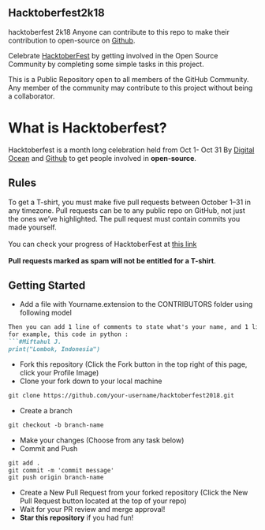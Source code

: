 ## Hacktoberfest2k18
hacktoberfest 2k18
Anyone can contribute to this repo to make their contribution to open-source on <a target="_blank" href="https://github.com/">Github</a>.<br>
 
 Celebrate <a href="https://hacktoberfest.digitalocean.com/" target="_blank">HacktoberFest</a> by getting involved in the Open Source Community by completing some simple tasks in this project.<br>
 
 This is a Public Repository open to all members of the GitHub Community. Any member of the community may contribute to this project without being a collaborator.
 
# What is Hacktoberfest?
 Hacktoberfest is a month long celebration held from Oct 1- Oct 31 By <a target="_blank" href="https://hacktoberfest.digitalocean.com/">Digital Ocean</a> and <a href="https://github.com/">Github</a> to get people involved in <strong>open-source</strong>.

<h2>Rules</h2>
 To get a T-shirt, you must make five pull requests between October 1–31 in any timezone. Pull requests can be to any public repo on GitHub, not just the ones we’ve highlighted. The pull request must contain commits you made yourself.
 <br><br>You can check your progress of HacktoberFest at <a target="_blank" href="https://hacktoberfest.digitalocean.com/stats/">this link</a><br><br><strong>Pull requests marked as spam will not be entitled for a T-shirt</strong>.

## Getting Started
* Add a file with Yourname.extension to the CONTRIBUTORS folder using following model
```markdown
Then you can add 1 line of comments to state what's your name, and 1 line print where you're from!
for example, this code in python :
```#Miftahul J.
print("Lombok, Indonesia")
```
* Fork this repository (Click the Fork button in the top right of this page, click your Profile Image)
* Clone your fork down to your local machine
```markdown
git clone https://github.com/your-username/hacktoberfest2018.git
```
* Create a branch
```markdown
git checkout -b branch-name
```
* Make your changes (Choose from any task below)
* Commit and Push
```markdown
git add .
git commit -m 'commit message'
git push origin branch-name
```
* Create a New Pull Request from your forked repository (Click the New Pull Request button located at the top of your repo)
* Wait for your PR review and merge approval!
* __Star this repository__ if you had fun!

